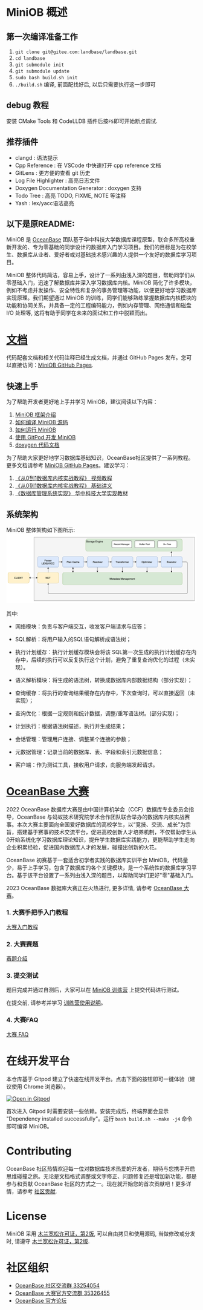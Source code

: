 # MiniOB 概述

## 第一次编译准备工作

1. `git clone git@gitee.com:landbase/landbase.git`
2. `cd landbase`
3. `git submodule init`
4. `git submodule update`
5. `sudo bash build.sh init`
6. `./build.sh` 编译, 前面配找好后, 以后只需要执行这一步即可

## debug 教程

安装 CMake Tools 和 CodeLLDB 插件后按`F5`即可开始断点调试.

## 推荐插件

- clangd : 语法提示
- Cpp Reference : 在 VSCode 中快速打开 cpp reference 文档
- GitLens : 更方便的查看 git 历史
- Log File Highlighter : 高亮日志文件
- Doxygen Documentation Generator : doxygen 支持
- Todo Tree : 高亮 TODO, FIXME, NOTE 等注释
- Yash : lex/yacc语法高亮

## 以下是原README:

MiniOB 是 [OceanBase](https://github.com/oceanbase/oceanbase) 团队基于华中科技大学数据库课程原型，联合多所高校重新开发的、专为零基础的同学设计的数据库入门学习项目。我们的目标是为在校学生、数据库从业者、爱好者或对基础技术感兴趣的人提供一个友好的数据库学习项目。

MiniOB 整体代码简洁，容易上手，设计了一系列由浅入深的题目，帮助同学们从零基础入门，迅速了解数据库并深入学习数据库内核。MiniOB 简化了许多模块，例如不考虑并发操作、安全特性和复杂的事务管理等功能，以便更好地学习数据库实现原理。我们期望通过 MiniOB 的训练，同学们能够熟练掌握数据库内核模块的功能和协同关系，并具备一定的工程编码能力，例如内存管理、网络通信和磁盘 I/O 处理等, 这将有助于同学在未来的面试和工作中脱颖而出。

# [文档](https://oceanbase.github.io/miniob/)
代码配套文档和相关代码注释已经生成文档，并通过 GitHub Pages 发布。您可以直接访问：[MiniOB GitHub Pages](https://oceanbase.github.io/miniob/).

## 快速上手

为了帮助开发者更好地上手并学习 MiniOB，建议阅读以下内容：

1. [MiniOB 框架介绍](https://oceanbase.github.io/miniob/miniob-introduction.html)
2. [如何编译 MiniOB 源码](https://oceanbase.github.io/miniob/how_to_build.html)
3. [如何运行 MiniOB](https://oceanbase.github.io/miniob/how_to_run.html)
4. [使用 GitPod 开发 MiniOB](https://oceanbase.github.io/miniob/dev-env/dev_by_gitpod.html)
5. [doxygen 代码文档](https://oceanbase.github.io/miniob/design/doxy/html/index.html)

为了帮助大家更好地学习数据库基础知识，OceanBase社区提供了一系列教程。更多文档请参考 [MiniOB GitHub Pages](https://oceanbase.github.io/miniob/)。建议学习：

1. [《从0到1数据库内核实战教程》  视频教程](https://open.oceanbase.com/activities/4921877?id=4921946)
2. [《从0到1数据库内核实战教程》  基础讲义](https://github.com/oceanbase/kernel-quickstart)
3. [《数据库管理系统实现》  华中科技大学实现教材](https://oceanbase.github.io/miniob/lectures/index.html)

## 系统架构

MiniOB 整体架构如下图所示:
![架构](docs/src/images/miniob-introduction-sql-flow.png)

其中:

- 网络模块：负责与客户端交互，收发客户端请求与应答；

- SQL解析：将用户输入的SQL语句解析成语法树；

- 执行计划缓存：执行计划缓存模块会将该 SQL第一次生成的执行计划缓存在内存中，后续的执行可以反复执行这个计划，避免了重复查询优化的过程（未实现）。

- 语义解析模块：将生成的语法树，转换成数据库内部数据结构（部分实现）；

- 查询缓存：将执行的查询结果缓存在内存中，下次查询时，可以直接返回（未实现）；

- 查询优化：根据一定规则和统计数据，调整/重写语法树。(部分实现)；

- 计划执行：根据语法树描述，执行并生成结果；

- 会话管理：管理用户连接、调整某个连接的参数；

- 元数据管理：记录当前的数据库、表、字段和索引元数据信息；

- 客户端：作为测试工具，接收用户请求，向服务端发起请求。


# [OceanBase 大赛](https://open.oceanbase.com/competition)

2022 OceanBase 数据库大赛是由中国计算机学会（CCF）数据库专业委员会指导，OceanBase 与蚂蚁技术研究院学术合作团队联合举办的数据库内核实战赛事。本次大赛主要面向全国爱好数据库的高校学生，以“竞技、交流、成长”为宗旨，搭建基于赛事的技术交流平台，促进高校创新人才培养机制，不仅帮助学生从0开始系统化学习数据库理论知识，提升学生数据库实践能力，更能帮助学生走向企业积累经验，促进国内数据库人才的发展，碰撞出创新的火花。

OceanBase 初赛基于一套适合初学者实践的数据库实训平台 MiniOB，代码量少，易于上手学习，包含了数据库的各个关键模块，是一个系统性的数据库学习平台。基于该平台设置了一系列由浅入深的题目，以帮助同学们更好"零"基础入门。

2023 OceanBase 数据库大赛正在火热进行, 更多详情, 请参考 [OceanBase 大赛](https://open.oceanbase.com/competition/index)。

### 1. 大赛手把手入门教程

[大赛入门教程](https://oceanbase.github.io/miniob/game/gitee-instructions.html)

### 2. 大赛赛题

[赛题介绍](https://oceanbase.github.io/miniob/game/miniob_topics.html) 

### 3. 提交测试

题目完成并通过自测后，大家可以在 [MiniOB 训练营](https://open.oceanbase.com/train?questionId=500003) 上提交代码进行测试。

在提交前, 请参考并学习 [训练营使用说明](https://ask.oceanbase.com/t/topic/35600372)。

### 4. 大赛FAQ

[大赛 FAQ ](https://ask.oceanbase.com/t/topic/35601465)

# 在线开发平台

本仓库基于 Gitpod 建立了快速在线开发平台。点击下面的按钮即可一键体验（建议使用 Chrome 浏览器）。

[![Open in Gitpod](https://gitpod.io/button/open-in-gitpod.svg)](https://gitpod.io/#https://github.com/oceanbase/miniob)

首次进入 Gitpod 时需要安装一些依赖。安装完成后，终端界面会显示 "Dependency installed successfully"。运行 `bash build.sh --make -j4` 命令即可编译 MiniOB。

# Contributing

OceanBase 社区热情欢迎每一位对数据库技术热爱的开发者，期待与您携手开启思维碰撞之旅。无论是文档格式调整或文字修正、问题修复还是增加新功能，都是参与和贡献 OceanBase 社区的方式之一。现在就开始您的首次贡献吧！更多详情，请参考 [社区贡献](CONTRIBUTING.md).

# License

MiniOB 采用 [木兰宽松许可证，第2版](https://license.coscl.org.cn/MulanPSL2), 可以自由拷贝和使用源码, 当做修改或分发时, 请遵守 [木兰宽松许可证，第2版](https://license.coscl.org.cn/MulanPSL2). 

# 社区组织

- [OceanBase 社区交流群 33254054](https://h5.dingtalk.com/circle/healthCheckin.html?corpId=dingd88359ef5e4c49ef87cda005313eea7a&1fe0ca69-72d=16c86a07-83c&cbdbhh=qwertyuiop&origin=1)
- [OceanBase 大赛官方交流群 35326455](https://qr.dingtalk.com/action/joingroup?code=v1,k1,g61jI0RwHQA8UMocuTbys2cyM7vck2c6jNE87vdxz9o=&_dt_no_comment=1&origin=11)
- [OceanBase 官方论坛](https://ask.oceanbase.com/)
